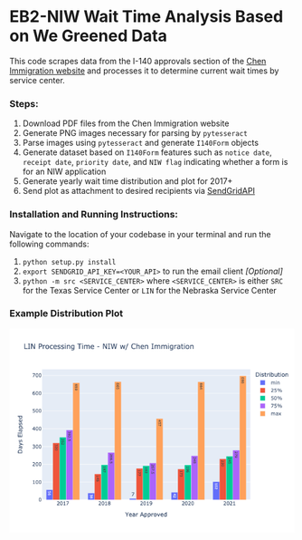 # EB2-NIW Wait Time Analysis Based on We Greened Data

This code scrapes data from the I-140 approvals section of the [Chen Immigration website](https://www.wegreened.com/eb1_niw_approvals) and processes it to determine current wait times by service center. 

### Steps:

1. Download PDF files from the Chen Immigration website
2. Generate PNG images necessary for parsing by `pytesseract`
3. Parse images using `pytesseract` and generate `I140Form` objects
4. Generate dataset based on `I140Form` features such as `notice date`, `receipt date`, `priority date`, and `NIW flag` indicating whether a form is for an NIW application
5. Generate yearly wait time distribution and plot for 2017+
6. Send plot as attachment to desired recipients via [SendGridAPI](https://sendgrid.com/)

### Installation and Running Instructions:
Navigate to the location of your codebase in your terminal and run the following commands:
1. `python setup.py install`
2. `export SENDGRID_API_KEY=<YOUR_API>` to run the email client _[Optional]_ 
3. `python -m src <SERVICE_CENTER>` where `<SERVICE_CENTER>` is either `SRC` for the Texas Service Center or `LIN` for the Nebraska Service Center

### Example Distribution Plot
<img src="./src/images/LIN_processing_time.png"/>